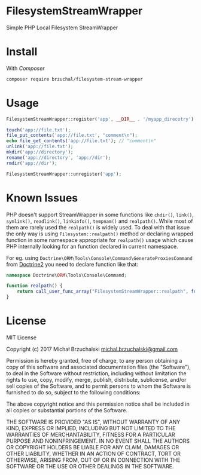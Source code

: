 # FilesystemStreamWrapper
Simple PHP Local Filesystem StreamWrapper

# Install

With *Composer*

```bash
composer require brzuchal/filesystem-stream-wrapper
```

# Usage

```php
FilesystemStreamWrapper::register('app', __DIR__ . '/myapp_direcotry')

touch('app://file.txt');
file_put_contents('app://file.txt', "comment\n");
echo file_get_contents('app://file.txt'); // "comment\n"
unlink('app://file.txt');
mkdir('app://directory');
rename('app://directory', 'app://dir');
rmdir('app://dir');

FilesystemStreamWrapper::unregister('app');
```

# Known Issues

PHP doesn't support StreamWrapper in some functions like `chdir()`, `link()`, `symlink()`, `readlink()`, `linkinfo()`, `tempnam()` and `realpath()`. While most of them are rarely used the `realpath()` is widely used.
To deal with that issue the only way is using `Filesystem::realpath()` method or declaring wrapped function in some namespace appropriate for `realpath()` usage which cause PHP internally looking for an function declared in current namespace.

For eg. using `Doctrine\ORM\Tools\Console\Command\GenerateProxiesCommand` from [Doctrine2](https://github.com/doctrine/doctrine2/blob/master/lib/Doctrine/ORM/Tools/Console/Command/GenerateProxiesCommand.php#L87) you need to declare function like that:

```php
namespace Doctrine\ORM\Tools\Console\Command;

function realpath() {
    return call_user_func_array("FilesystemStreamWrapper::realpath", func_get_args());
}
```

# License

MIT License

Copyright (c) 2017 Michał Brzuchalski <michal.brzuchalski@gmail.com>

Permission is hereby granted, free of charge, to any person obtaining a copy
of this software and associated documentation files (the "Software"), to deal
in the Software without restriction, including without limitation the rights
to use, copy, modify, merge, publish, distribute, sublicense, and/or sell
copies of the Software, and to permit persons to whom the Software is
furnished to do so, subject to the following conditions:

The above copyright notice and this permission notice shall be included in all
copies or substantial portions of the Software.

THE SOFTWARE IS PROVIDED "AS IS", WITHOUT WARRANTY OF ANY KIND, EXPRESS OR
IMPLIED, INCLUDING BUT NOT LIMITED TO THE WARRANTIES OF MERCHANTABILITY,
FITNESS FOR A PARTICULAR PURPOSE AND NONINFRINGEMENT. IN NO EVENT SHALL THE
AUTHORS OR COPYRIGHT HOLDERS BE LIABLE FOR ANY CLAIM, DAMAGES OR OTHER
LIABILITY, WHETHER IN AN ACTION OF CONTRACT, TORT OR OTHERWISE, ARISING FROM,
OUT OF OR IN CONNECTION WITH THE SOFTWARE OR THE USE OR OTHER DEALINGS IN THE
SOFTWARE.
